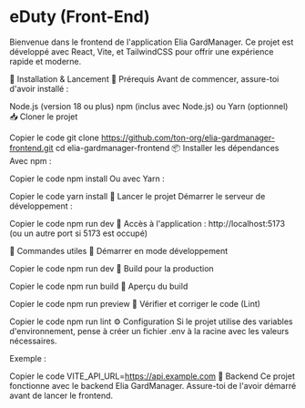 # eDuty (Front-End)
Bienvenue dans le frontend de l'application Elia GardManager.
Ce projet est développé avec React, Vite, et TailwindCSS pour offrir une expérience rapide et moderne.

🚀 Installation & Lancement
📌 Prérequis
Avant de commencer, assure-toi d'avoir installé :

Node.js (version 18 ou plus)
npm (inclus avec Node.js) ou Yarn (optionnel)
📥 Cloner le projet

Copier le code
git clone https://github.com/ton-org/elia-gardmanager-frontend.git
cd elia-gardmanager-frontend
📦 Installer les dépendances
Avec npm :


Copier le code
npm install
Ou avec Yarn :


Copier le code
yarn install
🚀 Lancer le projet
Démarrer le serveur de développement :


Copier le code
npm run dev
📍 Accès à l'application : http://localhost:5173 (ou un autre port si 5173 est occupé)

📌 Commandes utiles
🔹 Démarrer en mode développement


Copier le code
npm run dev
🔹 Build pour la production


Copier le code
npm run build
🔹 Aperçu du build


Copier le code
npm run preview
🔹 Vérifier et corriger le code (Lint)


Copier le code
npm run lint
⚙️ Configuration
Si le projet utilise des variables d'environnement, pense à créer un fichier .env à la racine avec les valeurs nécessaires.

Exemple :


Copier le code
VITE_API_URL=https://api.example.com
🔗 Backend
Ce projet fonctionne avec le backend Elia GardManager.
Assure-toi de l'avoir démarré avant de lancer le frontend.
